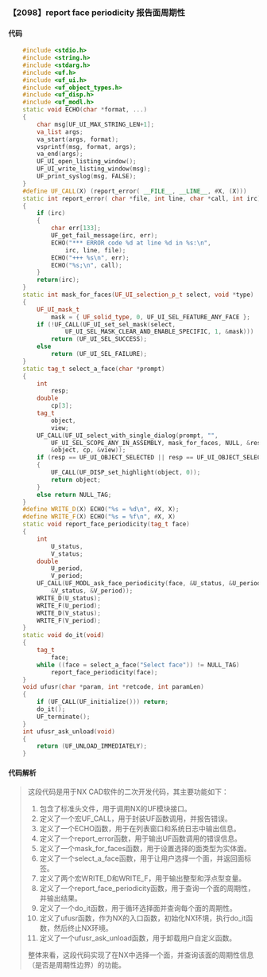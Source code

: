 ### 【2098】report face periodicity 报告面周期性

#### 代码

```cpp
    #include <stdio.h>  
    #include <string.h>  
    #include <stdarg.h>  
    #include <uf.h>  
    #include <uf_ui.h>  
    #include <uf_object_types.h>  
    #include <uf_disp.h>  
    #include <uf_modl.h>  
    static void ECHO(char *format, ...)  
    {  
        char msg[UF_UI_MAX_STRING_LEN+1];  
        va_list args;  
        va_start(args, format);  
        vsprintf(msg, format, args);  
        va_end(args);  
        UF_UI_open_listing_window();  
        UF_UI_write_listing_window(msg);  
        UF_print_syslog(msg, FALSE);  
    }  
    #define UF_CALL(X) (report_error( __FILE__, __LINE__, #X, (X)))  
    static int report_error( char *file, int line, char *call, int irc)  
    {  
        if (irc)  
        {  
            char err[133];  
            UF_get_fail_message(irc, err);  
            ECHO("*** ERROR code %d at line %d in %s:\n",  
                irc, line, file);  
            ECHO("+++ %s\n", err);  
            ECHO("%s;\n", call);  
        }  
        return(irc);  
    }  
    static int mask_for_faces(UF_UI_selection_p_t select, void *type)  
    {  
        UF_UI_mask_t  
            mask = { UF_solid_type, 0, UF_UI_SEL_FEATURE_ANY_FACE };  
        if (!UF_CALL(UF_UI_set_sel_mask(select,  
                UF_UI_SEL_MASK_CLEAR_AND_ENABLE_SPECIFIC, 1, &mask)))  
            return (UF_UI_SEL_SUCCESS);  
        else  
            return (UF_UI_SEL_FAILURE);  
    }  
    static tag_t select_a_face(char *prompt)  
    {  
        int  
            resp;  
        double  
            cp[3];  
        tag_t  
            object,  
            view;  
        UF_CALL(UF_UI_select_with_single_dialog(prompt, "",  
            UF_UI_SEL_SCOPE_ANY_IN_ASSEMBLY, mask_for_faces, NULL, &resp,  
            &object, cp, &view));  
        if (resp == UF_UI_OBJECT_SELECTED || resp == UF_UI_OBJECT_SELECTED_BY_NAME)  
        {  
            UF_CALL(UF_DISP_set_highlight(object, 0));  
            return object;  
        }  
        else return NULL_TAG;  
    }  
    #define WRITE_D(X) ECHO("%s = %d\n", #X, X);  
    #define WRITE_F(X) ECHO("%s = %f\n", #X, X)  
    static void report_face_periodicity(tag_t face)  
    {  
        int  
            U_status,  
            V_status;  
        double  
            U_period,  
            V_period;  
        UF_CALL(UF_MODL_ask_face_periodicity(face, &U_status, &U_period,  
            &V_status, &V_period));  
        WRITE_D(U_status);  
        WRITE_F(U_period);  
        WRITE_D(V_status);  
        WRITE_F(V_period);  
    }  
    static void do_it(void)  
    {  
        tag_t  
            face;  
        while ((face = select_a_face("Select face")) != NULL_TAG)  
            report_face_periodicity(face);  
    }  
    void ufusr(char *param, int *retcode, int paramLen)  
    {  
        if (UF_CALL(UF_initialize())) return;  
        do_it();  
        UF_terminate();  
    }  
    int ufusr_ask_unload(void)  
    {  
        return (UF_UNLOAD_IMMEDIATELY);  
    }

```

#### 代码解析

> 这段代码是用于NX CAD软件的二次开发代码，其主要功能如下：
>
> 1. 包含了标准头文件，用于调用NX的UF模块接口。
> 2. 定义了一个宏UF_CALL，用于封装UF函数调用，并报告错误。
> 3. 定义了一个ECHO函数，用于在列表窗口和系统日志中输出信息。
> 4. 定义了一个report_error函数，用于输出UF函数调用的错误信息。
> 5. 定义了一个mask_for_faces函数，用于设置选择的面类型为实体面。
> 6. 定义了一个select_a_face函数，用于让用户选择一个面，并返回面标签。
> 7. 定义了两个宏WRITE_D和WRITE_F，用于输出整型和浮点型变量。
> 8. 定义了一个report_face_periodicity函数，用于查询一个面的周期性，并输出结果。
> 9. 定义了一个do_it函数，用于循环选择面并查询每个面的周期性。
> 10. 定义了ufusr函数，作为NX的入口函数，初始化NX环境，执行do_it函数，然后终止NX环境。
> 11. 定义了一个ufusr_ask_unload函数，用于卸载用户自定义函数。
>
> 整体来看，这段代码实现了在NX中选择一个面，并查询该面的周期性信息（是否是周期性边界）的功能。
>
